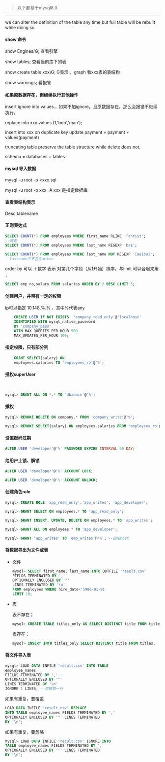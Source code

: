> 以下都基于mysql8.0

------



we can alter the definition of the table any time,but full table will be rebuilt while doing so.



#### show 命令

show Engines/G; 查看引擎

show tables; 查看当前库下的表

show create table xxx\G;   G表示 ，graph   看xxx表的表结构

show warnings; 看报警



#### 如果原数据存在，但继续执行其他操作

insert ignore into values... 如果不加ignore，且原数据存在，那么会报错不继续执行。

replace into xxx values (1,'bob','man');

insert into xxx on duplicate key update payment = payment + values(payment)

truncating table preserve the table structure while delete does not.                                                                                 

schema = databases + tables



#### mysql 导入数据

 mysql -u root -p <xxx.sql       

 mysql -u root -p  xxx  -A   xxx 是指定数据库



#### 查看表结构表示

Desc tablename 

#### 正则表达式

```sql
SELECT COUNT(*) FROM employees WHERE first_name RLIKE '^christ';  
--或者
SELECT COUNT(*) FROM employees WHERE last_name REGEXP 'ba$';
```

```sql
SELECT COUNT(*) FROM employees WHERE last_name NOT REGEXP '[aeiou]';
--lastname中不包含aeiou
```

order by  可以 ＋数字 表示 对第几个字段（从1开始）排序，与limit 可以合起来用 ，

```sql
SELECT emp_no,salary FROM salaries ORDER BY 2 DESC LIMIT 5;
```



#### 创建用户，并带有一定的权限

  ip可以指定 10.148.%.% ，其中%代表any

```sql
	CREATE USER IF NOT EXISTS  'company_read_only'@'localhost' 
	IDENTIFIED WITH mysql_native_password 
	BY 'company_pass' 
    WITH MAX_QUERIES_PER_HOUR 500 
	MAX_UPDATES_PER_HOUR 100;
```



#### 指定权限，只有部分列

```sql
	GRANT SELECT(salary) ON 
	employees.salaries TO 'employees_ro'@'%';
```



#### 授权superUser

​	

```sql
mysql> GRANT ALL ON *.* TO 'dbadmin'@'%';
```



#### 撤权

```sql
mysql> REVOKE DELETE ON company.* FROM 'company_write'@'%';

mysql> REVOKE SELECT(salary) ON employees.salaries FROM 'employees_ro'@'%';
```



#### 设值密码过期

```sql
ALTER USER 'developer'@'%' PASSWORD EXPIRE INTERVAL 90 DAY;
```



#### 给用户上锁、解锁

```sql
ALTER USER 'developer'@'%' ACCOUNT LOCK;

ALTER USER 'developer'@'%' ACCOUNT UNLOCK;
```



#### 创建角色role

```sql
mysql> CREATE ROLE 'app_read_only','app_writes', 'app_developer';

mysql> GRANT SELECT ON employees.* TO 'app_read_only';

mysql> GRANT INSERT, UPDATE, DELETE ON employees.* TO 'app_writes';

mysql> GRANT ALL ON employees.* TO 'app_developer';

mysql> GRANT 'app_writes' TO 'emp_writes'@'%'; --指定host.
```



#### 将数据导出为文件或表

- 文件

  ```sql
  mysql> SELECT first_name, last_name INTO OUTFILE 'result.csv' 
  FIELDS TERMINATED BY ',' 
  OPTIONALLY ENCLOSED BY '"' 
  LINES TERMINATED BY '\n' 
  FROM employees WHERE hire_date<'1986-01-01'
  LIMIT 10;
  ```



- 表

  表不存在； 

  ```sql
  mysql> CREATE TABLE titles_only AS SELECT DISTINCT title FROM titles;
  ```

  表存在； 

  ```sql
  mysql> INSERT INTO titles_only SELECT DISTINCT title FROM titles;
  ```

  

#### 将文件导入表

```sql
mysql> LOAD DATA INFILE 'result.csv' INTO TABLE
employee_names
FIELDS TERMINATED BY ','
OPTIONALLY ENCLOSED BY '"'
LINES TERMINATED BY '\n'
IGNORE 1 LINES; --忽略第一行
```

如果有重复，要覆盖

```sql
LOAD DATA INFILE 'result.csv' REPLACE
INTO TABLE employee_names FIELDS TERMINATED BY ','
OPTIONALLY ENCLOSED BY '"' LINES TERMINATED
BY '\n';
```

如果有重复，要忽略

```sql
mysql> LOAD DATA INFILE 'result.csv' IGNORE INTO
TABLE employee_names FIELDS TERMINATED BY ','
OPTIONALLY ENCLOSED BY '"' LINES TERMINATED
BY '\n';
```

